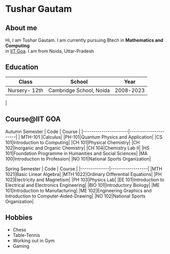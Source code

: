# Tushar Gautam

## About me
Hi, I am Tushar Gautam. I am currently pursuing Btech in **Mathematics and Computing**     
in [IIT Goa](https://iitgoa.ac.in/). I am from Noida, Uttar-Pradesh


## Education
|             Class                |               School             |      Year      |
|--------------------------| --------------------------| -------------|
| Nursery- 12th            |Cambridge School, Noida    |2008-2023|
|

## Course@IIT GOA
Autumn Semester
|   Code                     | Course         |
|----------------------|----------------------|
| MTH-101 |Calculus|
|PH-101|Quantum Physics and Application|
|CS 101|Introduction to Computing|
|CH 101|Physical Chemistry|
|CH 102|Inorganic and Organic Chemistry|
|CH 104|Chemistry Lab II|
|HS 101|Foundation Programme in Humanities and Social Sciences|
|MA 100|Introduction to Profession|
|NO 101|National Sports Organization|

Spring Semester
| Code          | Course          |
|--------------|------------------|
|MTH 1021|Basic Linear Algebra|
|MTH 1022|Ordinary Differential Equations|
|PH 102|Electricity and Magnetism|
|PH 103|Physics Lab|
|EE 101|Introduction to Electrical and Electronics Engineering|
|BIO 101|Introductory Biology|
|ME 101|Introduction to Manufacturing|
|ME 102|Engineering Graphics and Introduction to Computer-Aided-Drawing|
|NO 102|National Sports Organization|

## Hobbies

- Chess
- Table-Tennis
- Working out in Gym
- Gaming




